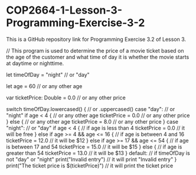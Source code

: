 # COP2664-1-Lesson-3-Programming-Exercise-3-2
This is a GitHub repository link for Programming Exercise 3.2 of Lesson 3.

// This program is used to determine the price of a movie ticket based on the age of the customer and what time of day it is whether the movie starts at daytime or nighttime.

let timeOfDay = "night" // or "day"

let age = 60 // or any other age

var ticketPrice: Double = 0.0 // or any other price

switch timeOfDay.lowercased() { // or .uppercased()
   case "day": // or "night"
       if age < 4 { // or any other age
           ticketPrice = 0.0 // or any other price
       } else { // or any other age
           ticketPrice = 8.0 // or any other price
       }
   case "night": // or "day"
       if age < 4 { // if age is less than 4
           ticketPrice = 0.0 // it will be free
       } else if age >= 4 && age <= 16 { // if age is between 4 and 16
           ticketPrice = 12.0 // it will be $12
       } else if age >= 17 && age <= 54 { // if age is between 17 and 54
           ticketPrice = 15.0 // it will be $15
       } else { // if age is greater than 54
           ticketPrice = 13.0 // it will be $13
       }
   default: // if timeOfDay is not "day" or "night"
       print("Invalid entry") // it will print "Invalid entry"
}
print("The ticket price is $\(ticketPrice)") // it will print the ticket price
